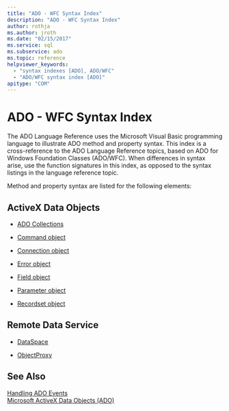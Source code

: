 ```yaml
---
title: "ADO - WFC Syntax Index"
description: "ADO - WFC Syntax Index"
author: rothja
ms.author: jroth
ms.date: "02/15/2017"
ms.service: sql
ms.subservice: ado
ms.topic: reference
helpviewer_keywords:
  - "syntax indexes [ADO], ADO/WFC"
  - "ADO/WFC syntax index [ADO]"
apitype: "COM"
---
```

# ADO - WFC Syntax Index
The ADO Language Reference uses the Microsoft Visual Basic programming language to illustrate ADO method and property syntax. This index is a cross-reference to the ADO Language Reference topics, based on ADO for Windows Foundation Classes (ADO/WFC). When differences in syntax arise, use the function signatures in this index, as opposed to the syntax listings in the language reference topic.  
  
 Method and property syntax are listed for the following elements:  
  
## ActiveX Data Objects  
  
-   [ADO Collections](./collections-ado-wfc-syntax.md)  
  
-   [Command object](./command-ado-wfc-syntax.md)  
  
-   [Connection object](./connection-ado-wfc-syntax.md)  
  
-   [Error object](./error-ado-wfc-syntax.md)  
  
-   [Field object](./field-ado-wfc-syntax.md)  
  
-   [Parameter object](./parameter-ado-wfc-syntax.md)  
  
-   [Recordset object](./recordset-ado-wfc-syntax.md)  
  
## Remote Data Service  
  
-   [DataSpace](./dataspace-ado-wfc-syntax.md)  
  
-   [ObjectProxy](./objectproxy-ado-wfc-syntax.md)  
  
## See Also  
 [Handling ADO Events](../../guide/data/handling-ado-events.md)   
 [Microsoft ActiveX Data Objects (ADO)](../../microsoft-activex-data-objects-ado.md)